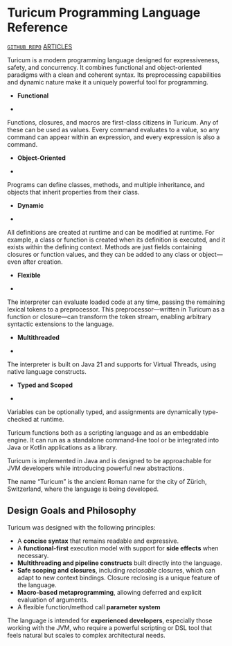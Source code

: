 # Turicum Programming Language Reference

[`GITHUB REPO`](https://github.com/verhas/turicum)
[ARTICLES](blog)


Turicum is a modern programming language designed for expressiveness, safety, and concurrency.
It combines functional and object-oriented paradigms with a clean and coherent syntax.
Its preprocessing capabilities and dynamic nature make it a uniquely powerful tool for  programming.

* **Functional**
+
Functions, closures, and macros are first-class citizens in Turicum.
Any of these can be used as values.
Every command evaluates to a value, so any command can appear within an expression, and every expression is also a command.

* **Object-Oriented**
+
Programs can define classes, methods, and multiple inheritance,
and objects that inherit properties from their class.

* **Dynamic**
+
All definitions are created at runtime and can be modified at runtime.
For example, a class or function is created when its definition is executed, and it exists within the defining context.
Methods are just fields containing closures or function values, and they can be added to any class or object—even after creation.

* **Flexible**
+
The interpreter can evaluate loaded code at any time, passing the remaining lexical tokens to a preprocessor.
This preprocessor—written in Turicum as a function or closure—can transform the token stream, enabling arbitrary syntactic extensions to the language.

* **Multithreaded**
+
The interpreter is built on Java 21 and supports for Virtual Threads, using native language constructs.

* **Typed and Scoped**
+
Variables can be optionally typed, and assignments are dynamically type-checked at runtime.

Turicum functions both as a scripting language and as an embeddable engine.
It can run as a standalone command-line tool or be integrated into Java or Kotlin applications as a library.

Turicum is implemented in Java and is designed to be approachable for JVM developers while introducing powerful new abstractions.

The name “Turicum” is the ancient Roman name for the city of Zürich, Switzerland, where the language is being developed.

## Design Goals and Philosophy

Turicum was designed with the following principles:

* A **concise syntax** that remains readable and expressive.
* A **functional-first** execution model with support for **side effects** when necessary.
* **Multithreading and pipeline constructs** built directly into the language.
* **Safe scoping and closures**, including *reclosable* closures, which can adapt to new context bindings.
Closure reclosing is a unique feature of the language.
* **Macro-based metaprogramming**, allowing deferred and explicit evaluation of arguments.
* A flexible function/method call **parameter system**

The language is intended for **experienced developers**, especially those working with the JVM, who require a powerful scripting or DSL tool that feels natural but scales to complex architectural needs.